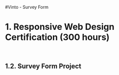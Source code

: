 #Vinto - Survey Form
<h1>1. Responsive Web Design Certification (300 hours)</h1> <br>
<h2>1.2. Survey Form Project</h2>